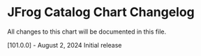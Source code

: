 # JFrog Catalog Chart Changelog
All changes to this chart will be documented in this file.

[101.0.0] - August 2, 2024
Initial release